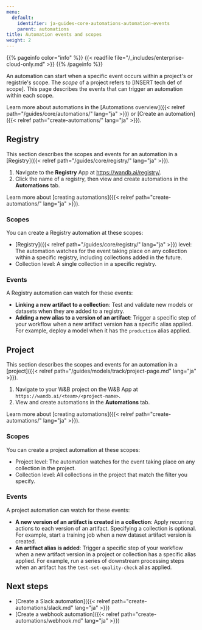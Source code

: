 ```yaml
---
menu:
  default:
    identifier: ja-guides-core-automations-automation-events
    parent: automations
title: Automation events and scopes
weight: 2
---
```


{{% pageinfo color="info" %}}
{{< readfile file="/_includes/enterprise-cloud-only.md" >}}
{{% /pageinfo %}}

An automation can start when a specific event occurs within a project's or registrie's  scope. The *scope* of a project refers to [INSERT tech def of scope]. This page describes the events that can trigger an automation within each scope.

Learn more about automations in the [Automations overview]({{< relref path="/guides/core/automations/" lang="ja" >}}) or [Create an automation]({{< relref path="create-automations/" lang="ja" >}}).

## Registry
This section describes the scopes and events for an automation in a [Registry]({{< relref path="/guides/core/registry/" lang="ja" >}}).

1. Navigate to the **Registry** App at https://wandb.ai/registry/.
1. Click the name of a registry, then view and create automations in the **Automations** tab.

Learn more about [creating automations]({{< relref path="create-automations/" lang="ja" >}}).

### Scopes
You can create a Registry automation at these scopes:
- [Registry]({{< relref path="/guides/core/registry/" lang="ja" >}}) level: The automation watches for the event taking place on any collection within a specific registry, including collections added in the future.
- Collection level: A single collection in a specific registry.

### Events
A Registry automation can watch for these events:
- **Linking a new artifact to a collection**: Test and validate new models or datasets when they are added to a registry.
- **Adding a new alias to a version of an artifact**: Trigger a specific step of your workflow when a new artifact version has a specific alias applied. For example, deploy a model when it has the `production` alias applied.

## Project
This section describes the scopes and events for an automation in a [project]({{< relref path="/guides/models/track/project-page.md" lang="ja" >}}).

1. Navigate to your W&B project on the W&B App at `https://wandb.ai/<team>/<project-name>`.
1. View and create automations in the **Automations** tab.

Learn more about [creating automations]({{< relref path="create-automations/" lang="ja" >}}).

### Scopes
You can create a project automation at these scopes:
- Project level: The automation watches for the event taking place on any collection in the project.
- Collection level: All collections in the project that match the filter you specify.

### Events
A project automation can watch for these events:
- **A new version of an artifact is created in a collection**: Apply recurring actions to each version of an artifact. Specifying a collection is optional. For example, start a training job when a new dataset artifact version is created.
- **An artifact alias is added**: Trigger a specific step of your workflow when a new artifact version in a project or collection has a specific alias applied. For example, run a series of downstream processing steps when an artifact has the `test-set-quality-check` alias applied.

## Next steps
- [Create a Slack automation]({{< relref path="create-automations/slack.md" lang="ja" >}})
- [Create a webhook automation]({{< relref path="create-automations/webhook.md" lang="ja" >}})